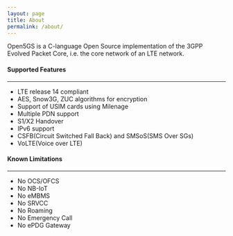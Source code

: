 ```yaml
---
layout: page
title: About
permalink: /about/
---
```


Open5GS is a C-language Open Source implementation of the 3GPP Evolved Packet Core, i.e. the core network of an LTE network.

#### Supported Features
---

- LTE release 14 compliant
- AES, Snow3G, ZUC algorithms for encryption
- Support of USIM cards using Milenage
- Multiple PDN support
- S1/X2 Handover
- IPv6 support
- CSFB(Circuit Switched Fall Back) and SMSoS(SMS Over SGs)
- VoLTE(Voice over LTE)

#### Known Limitations
---

- No OCS/OFCS
- No NB-IoT
- No eMBMS
- No SRVCC
- No Roaming
- No Emergency Call
- No ePDG Gateway

